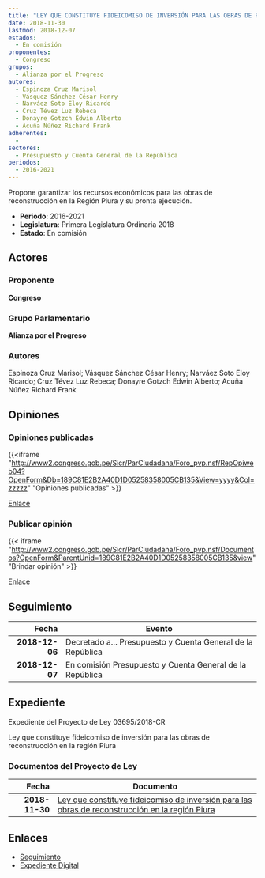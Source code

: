 ```yaml
---
title: "LEY QUE CONSTITUYE FIDEICOMISO DE INVERSIÓN PARA LAS OBRAS DE RECONSTRUCCIÓN EN LA REGIÓN PIURA"
date: 2018-11-30
lastmod: 2018-12-07
estados: 
  - En comisión
proponentes: 
  - Congreso
grupos: 
  - Alianza por el Progreso
autores: 
  - Espinoza Cruz Marisol
  - Vásquez Sánchez César Henry
  - Narváez Soto Eloy Ricardo
  - Cruz Tévez Luz Rebeca
  - Donayre Gotzch Edwin Alberto
  - Acuña Núñez Richard Frank
adherentes: 
  - 
sectores: 
  - Presupuesto y Cuenta General de la República
periodos: 
  - 2016-2021
---
```


Propone garantizar los recursos económicos para las obras de reconstrucción en la Región Piura y su pronta ejecución.

- **Periodo**: 2016-2021
- **Legislatura**: Primera Legislatura Ordinaria 2018
- **Estado**: En comisión

## Actores

### Proponente

**Congreso**

### Grupo Parlamentario

**Alianza por el Progreso**

### Autores

Espinoza Cruz Marisol; Vásquez Sánchez César Henry; Narváez Soto Eloy Ricardo; Cruz Tévez Luz Rebeca; Donayre Gotzch Edwin Alberto; Acuña Núñez Richard Frank


## Opiniones

### Opiniones publicadas

{{<iframe "http://www2.congreso.gob.pe/Sicr/ParCiudadana/Foro_pvp.nsf/RepOpiweb04?OpenForm&Db=189C81E2B2A40D1D05258358005CB135&View=yyyy&Col=zzzzz" "Opiniones publicadas" >}}

[Enlace](http://www2.congreso.gob.pe/Sicr/ParCiudadana/Foro_pvp.nsf/RepOpiweb04?OpenForm&Db=189C81E2B2A40D1D05258358005CB135&View=yyyy&Col=zzzzz)
### Publicar opinión

{{< iframe "http://www2.congreso.gob.pe/Sicr/ParCiudadana/Foro_pvp.nsf/Documentos?OpenForm&ParentUnid=189C81E2B2A40D1D05258358005CB135&view" "Brindar opinión" >}}

[Enlace](http://www2.congreso.gob.pe/Sicr/ParCiudadana/Foro_pvp.nsf/Documentos?OpenForm&ParentUnid=189C81E2B2A40D1D05258358005CB135&view)

## Seguimiento

| Fecha | Evento |
|------:|--------|
| **2018-12-06** | Decretado a... Presupuesto y Cuenta General de la República|
| **2018-12-07** | En comisión Presupuesto y Cuenta General de la República|


## Expediente

Expediente del Proyecto de Ley 03695/2018-CR

Ley que constituye fideicomiso de inversión para las obras de reconstrucción en la región Piura


### Documentos del Proyecto de Ley

| Fecha | Documento |
|------:|--------|
| **2018-11-30** | [Ley que constituye fideicomiso de inversión para las obras de reconstrucción en la región Piura](http://www.leyes.congreso.gob.pe/Documentos/2016_2021/Proyectos_de_Ley_y_de_Resoluciones_Legislativas/PL0369520181130..pdf) |

## Enlaces 

- [Seguimiento](http://www2.congreso.gob.pe/Sicr/TraDocEstProc/CLProLey2016.nsf/f7fff46988ca05b1052578e100829cc7/2bc6c6ab0335889c052583580061f412?OpenDocument)
- [Expediente Digital](http://www2.congreso.gob.pe/Sicr/TraDocEstProc/CLProLey2016.nsf/f7fff46988ca05b1052578e100829cc7/2bc6c6ab0335889c052583580061f412?OpenDocument&Click=05257FB7005EB655.eb71d0cf91d8294e05256cdf006b5706/$Body/0.1C6C)
